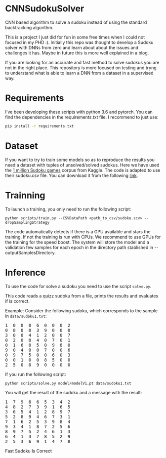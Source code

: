 # CNNSudokuSolver
CNN based algorithm to solve a sudoku instead of using the standard backtracking algorithm.

This is a project I just did for fun in some free times when I could not focused in my PHD :).
Initially this repo was thought to develop a Sudoku solver with DNNs from zero and learn about
about the issues and challenges it has. Maybe in future this is more well explained in a blog.

If you are looking for an accurate and fast method to solve sudokus you are not in the right place.
This repository is more focused on testing and tryng to understand what is able to learn a DNN from a
dataset in a supervised way. 

# Requirements

I've been developing these scripts with python 3.6 and pytorch. You can find the dependencies in the
requirements.txt file. I recommend to just use:

```bash
pip install -r requirements.txt
```

# Dataset

If you want to try to train some models so as to reproduce the results you need a dataset with tuples
of unsolved/solved sudokus. Here we have used the [1 million Sudoku games](https://www.kaggle.com/bryanpark/sudoku) corpus from Kaggle. The code
is adapted to use their sudoku.csv file. You can download it from the following [link](https://www.kaggle.com/bryanpark/sudoku).

# Trainning

To launch a training, you only need to run the following script: 

```batch
python scripts/train.py --CSVDataPath <path_to_csv/sudoku.scv> --dropSamplingStrategy
```

The code automatically detects if there is a GPU available and stars the training.
If not the training is run with CPUs. We recommend to use GPUs for the training for the speed boost.
The system will store the model and a validation few samples for each epoch in the directory path stablished in --outputSamplesDirectory.
 
# Inference 

To use the code for solve a sudoku you need to use the script `solve.py`.

This code reads a quizz sudoku from a file, prints the results and evaluates if is correct.

Example:
Consider the following sudoku, which corresponds to the sample in `data/sudoku1.txt`:

<pre>
1  0  0  0  6  0  0  0  2
0  8  0  0  3  9  0  0  0
3  0  0  4  1  2  0  0  7
0  2  0  0  4  0  7  0  1
0  1  6  0  5  0  9  8  0
9  0  4  0  0  7  0  0  6
0  9  7  5  0  0  6  0  3
0  0  1  0  0  8  5  0  0
2  5  0  0  9  0  0  0  0</pre>


If you run the following script:

```batch
python scripts/solve.py model/modelV1.pt data/sudoku1.txt
```

You will get the result of the sudoku and a message with the result:

<pre>
1  7  9  8  6  5  3  4  2
4  8  2  7  3  9  1  6  5
3  6  5  4  1  2  8  9  7
5  2  8  9  4  6  7  3  1
7  1  6  2  5  3  9  8  4
9  3  4  1  8  7  2  5  6
8  9  7  5  2  4  6  1  3
6  4  1  3  7  8  5  2  9
2  5  3  6  9  1  4  7  8</pre>


Fast Sudoku Is Correct


